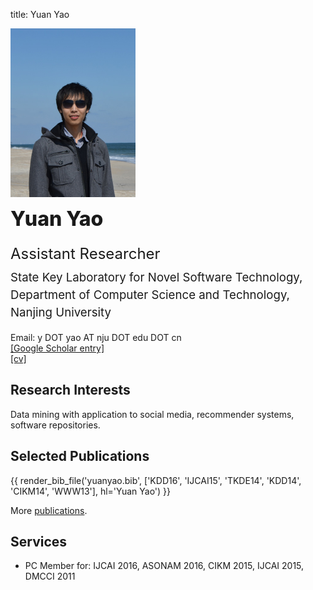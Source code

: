 title: Yuan Yao

<div class="news-body">
    <div class="row gutter"><!-- row -->
        <div class="col-lg-3 col-md-4 col-sm-12">
            <img src="static/moon-yy2.jpg" width="200" class="aligncenter" alt="Yuan Yao">
        </div>
        <div class="col-lg-9 col-md-8 col-sm-12">
            <div class="row"><!-- nesting row -->
                <div class="col-lg-12">
                    <span style="font-size:24pt;font-weight:800;line-height:200%;">Yuan Yao</span>
                </div>
            </div><!-- nesting row end -->
            <div class="row"><!-- nesting row -->
                <div class="col-lg-12">
                    <span style="font-size:18pt;line-height:200%;">Assistant Researcher</span>
                </div>
            </div><!-- nesting row end -->
            <div class="row"><!-- nesting row -->
                <div class="col-lg-12">
                    <span style="font-size:14pt;line-height:150%;">State Key Laboratory for Novel Software Technology,</span>
                </div>
            </div><!-- nesting row end -->
            <div class="row gutter k-equal-height"><!-- nesting row -->
                <div class="col-lg-12">
                    <span style="font-size:14pt;line-height:150%;">Department of Computer Science and Technology,</span>
                </div>
            </div><!-- nesting row end -->
            <div class="row gutter k-equal-height"><!-- nesting row -->
                <div class="col-lg-12">
                    <span style="font-size:14pt;line-height:150%;">Nanjing University</span>
                </div>
            </div><!-- nesting row end -->
            <div class="row gutter k-equal-height"><!-- nesting row -->
                <div class="col-lg-6 col-md-6 col-sm-12">
                <br>
                </div>
            </div><!-- nesting row end -->
            <div class="row gutter k-equal-height"><!-- nesting row -->
                <div class="col-lg-6 col-md-6 col-sm-12">
                    Email: y DOT yao AT nju DOT edu DOT cn
                </div>
            </div><!-- nesting row end -->
            <div class="row gutter k-equal-height"><!-- nesting row -->
                <div class="col-lg-3 col-md-4 col-sm-12">
                    <a href="https://scholar.google.com/citations?user=vUvt8JYAAAAJ">[Google Scholar entry]</a>
                </div>
                <div class="col-lg-3 col-md-4 col-sm-12">
                    <a href="static/cv-yuanyao.pdf" target="_blank">[cv]</a>
                </div>
            </div><!-- nesting row end -->
        </div>
    </div><!-- row end -->
</div>


## Research Interests

Data mining with application to social media, recommender systems, software repositories.

## Selected Publications

{{ render_bib_file('yuanyao.bib', ['KDD16', 'IJCAI15', 'TKDE14', 'KDD14', 'CIKM14', 'WWW13'], hl='Yuan Yao') }}

More [publications](publications).

## Services

* PC Member for: IJCAI 2016, ASONAM 2016, CIKM 2015, IJCAI 2015, DMCCI 2011


